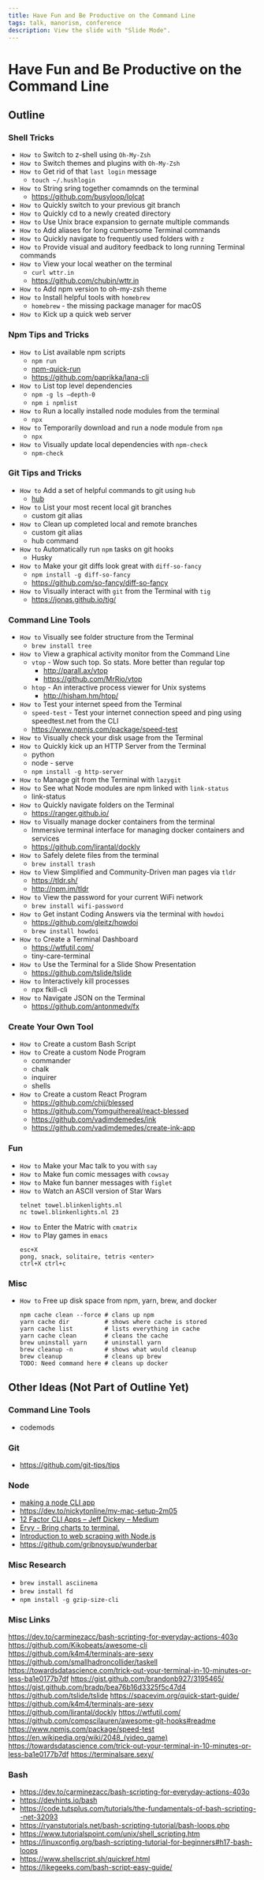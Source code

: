 ```yaml
---
title: Have Fun and Be Productive on the Command Line
tags: talk, manorism, conference
description: View the slide with "Slide Mode".
---
```


# Have Fun and Be Productive on the Command Line

## Outline

### Shell Tricks

-   `How to` Switch to z-shell using `Oh-My-Zsh`
-   `How to` Switch themes and plugins with `Oh-My-Zsh`
-   `How to` Get rid of that `last login` message
    -   `touch ~/.hushlogin`
-   `How to` String sring together comamnds on the terminal
    -   https://github.com/busyloop/lolcat
-   `How to` Quickly switch to your previous git branch
-   `How to` Quickly cd to a newly created directory
-   `How to` Use Unix brace expansion to gernate multiple commands
-   `How to` Add aliases for long cumbersome Terminal commands
-   `How to` Quickly navigate to frequently used folders with `z`
-   `How to` Provide visual and auditory feedback to long running Terminal commands
-   `How to` View your local weather on the terminal
    -   `curl wttr.in`
    -   https://github.com/chubin/wttr.in
-   `How to` Add npm version to oh-my-zsh theme
-   `How to` Install helpful tools with `homebrew`
    -   `homebrew` - the missing package manager for macOS
-   `How to` Kick up a quick web server

### Npm Tips and Tricks

-   `How to` List available npm scripts
    -   `npm run`
    -   [npm-quick-run](https://www.npmjs.com/package/npm-quick-run)
    -   https://github.com/paprikka/lana-cli
-   `How to` List top level dependencies
    -   `npm -g ls —depth-0`
    -   `npm i npmlist`
-   `How to` Run a locally installed node modules from the terminal
    -   `npx`
-   `How to` Temporarily download and run a node module from `npm`
    -   `npx`
-   `How to` Visually update local dependencies with `npm-check`
    -   `npm-check`

### Git Tips and Tricks

-   `How to` Add a set of helpful commands to git using `hub`
    -   [hub](https://twitter.com/elijahmanor/status/747499860123914240)
-   `How to` List your most recent local git branches
    -   custom git alias
-   `How to` Clean up completed local and remote branches
    -   custom git alias
    -   hub command
-   `How to` Automatically run `npm` tasks on git hooks
    -   Husky
-   `How to` Make your git diffs look great with `diff-so-fancy`
    -   `npm install -g diff-so-fancy`
    -   https://github.com/so-fancy/diff-so-fancy
-   `How to` Visually interact with `git` from the Terminal with `tig`
    -   https://jonas.github.io/tig/

### Command Line Tools

-   `How to` Visually see folder structure from the Terminal
    -   `brew install tree`
-   `How to` View a graphical activity monitor from the Command Line
    -   `vtop` - Wow such top. So stats. More better than regular top
        -   http://parall.ax/vtop
        -   https://github.com/MrRio/vtop
    -   `htop` - An interactive process viewer for Unix systems
        -   http://hisham.hm/htop/
-   `How to` Test your internet speed from the Terminal
    -   `speed-test` - Test your internet connection speed and ping using speedtest.net from the CLI
    -   https://www.npmjs.com/package/speed-test
-   `How to` Visually check your disk usage from the Terminal
-   `How to` Quickly kick up an HTTP Server from the Terminal
    -   python
    -   node - serve
    -   `npm install -g http-server`
-   `How to` Manage git from the Terminal with `lazygit`
-   `How to` See what Node modules are npm linked with `link-status`
    -   link-status
-   `How to` Quickly navigate folders on the Terminal
    -   https://ranger.github.io/
-   `How to` Visually manage docker containers from the terminal
    -   Immersive terminal interface for managing docker containers and services
    -   https://github.com/lirantal/dockly
-   `How to` Safely delete files from the terminal
    -   `brew install trash`
-   `How to` View Simplified and Community-Driven man pages via `tldr`
    -   https://tldr.sh/
    -   http://npm.im/tldr
-   `How to` View the password for your current WiFi network
    -   `brew install wifi-password`
-   `How to` Get instant Coding Answers via the terminal with `howdoi`
    -   https://github.com/gleitz/howdoi
    -   `brew install howdoi`
-   `How to` Create a Terminal Dashboard
    -   https://wtfutil.com/
    -   tiny-care-terminal
-   `How to` Use the Terminal for a Slide Show Presentation
    -   https://github.com/tslide/tslide
-   `How to` Interactively kill processes
    -   npx fkill-cli
-   `How to` Navigate JSON on the Terminal
    -   https://github.com/antonmedv/fx

### Create Your Own Tool

-   `How to` Create a custom Bash Script
-   `How to` Create a custom Node Program
    -   commander
    -   chalk
    -   inquirer
    -   shells
-   `How to` Create a custom React Program
    -   https://github.com/chjj/blessed
    -   https://github.com/Yomguithereal/react-blessed
    -   https://github.com/vadimdemedes/ink
    -   https://github.com/vadimdemedes/create-ink-app

### Fun

-   `How to` Make your Mac talk to you with `say`
-   `How to` Make fun comic messages with `cowsay`
-   `How to` Make fun banner messages with `figlet`
-   `How to` Watch an ASCII version of Star Wars
    ```
    telnet towel.blinkenlights.nl
    nc towel.blinkenlights.nl 23
    ```
-   `How to` Enter the Matric with `cmatrix`
-   `How to` Play games in `emacs`
    ```
    esc+X
    pong, snack, solitaire, tetris <enter>
    ctrl+X ctrl+c
    ```

### Misc

-   `How to` Free up disk space from npm, yarn, brew, and docker
    ```
    npm cache clean --force # clans up npm
    yarn cache dir          # shows where cache is stored
    yarn cache list         # lists everything in cache
    yarn cache clean        # cleans the cache
    brew uninstall yarn     # uninstall yarn
    brew cleanup -n         # shows what would cleanup
    brew cleanup            # cleans up brew
    TODO: Need command here # cleans up docker
    ```

## Other Ideas (Not Part of Outline Yet)

### Command Line Tools

-   codemods

### Git

-   https://github.com/git-tips/tips

### Node

-   [making a node CLI app](https://www.sitepoint.com/javascript-command-line-interface-cli-node-js/)
-   https://dev.to/nickytonline/my-mac-setup-2m05
-   [12 Factor CLI Apps – Jeff Dickey – Medium](https://medium.com/@jdxcode/12-factor-cli-apps-dd3c227a0e46)
-   [Ervy - Bring charts to terminal.](https://www.chunqiuyiyu.com/ervy/#started)
-   [Introduction to web scraping with Node.js](https://dev.to/aurelkurtula/introduction-to-web-scraping-with-nodejs-9h2)
-   https://github.com/gribnoysup/wunderbar

### Misc Research

-   `brew install asciinema`
-   `brew install fd`
-   `npm install -g gzip-size-cli`

### Misc Links

https://dev.to/carminezacc/bash-scripting-for-everyday-actions-403o
https://github.com/Kikobeats/awesome-cli
https://github.com/k4m4/terminals-are-sexy
https://github.com/smallhadroncollider/taskell
https://towardsdatascience.com/trick-out-your-terminal-in-10-minutes-or-less-ba1e0177b7df
https://gist.github.com/brandonb927/3195465/
https://gist.github.com/bradp/bea76b16d3325f5c47d4
https://github.com/tslide/tslide
https://spacevim.org/quick-start-guide/
https://github.com/k4m4/terminals-are-sexy
https://github.com/lirantal/dockly
https://wtfutil.com/
https://github.com/compscilauren/awesome-git-hooks#readme
https://www.npmjs.com/package/speed-test
https://en.wikipedia.org/wiki/2048_(video_game)
https://towardsdatascience.com/trick-out-your-terminal-in-10-minutes-or-less-ba1e0177b7df
https://terminalsare.sexy/

### Bash

-   https://dev.to/carminezacc/bash-scripting-for-everyday-actions-403o
-   https://devhints.io/bash
-   https://code.tutsplus.com/tutorials/the-fundamentals-of-bash-scripting--net-32093
-   https://ryanstutorials.net/bash-scripting-tutorial/bash-loops.php
-   https://www.tutorialspoint.com/unix/shell_scripting.htm
-   https://linuxconfig.org/bash-scripting-tutorial-for-beginners#h17-bash-loops
-   https://www.shellscript.sh/quickref.html
-   https://likegeeks.com/bash-script-easy-guide/
